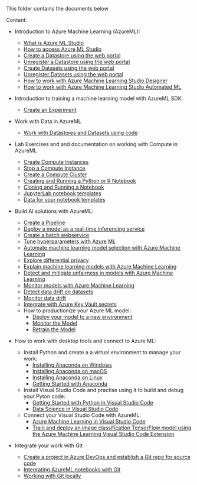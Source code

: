 This folder contains the documents below

Content: 

* Introduction to Azure Machine Learning (AzureML):

  * [What is Azure ML Studio](what-is-azure-ml-studio.md)
  * [How to access Azure ML Studio](Azure-ML-Studio.md)
  * [Create a Datastore using the web portal](Work-With-Data-in-Azure-ML.md)
  * [Unregister a Datastore using the web portal](Unregister-a-datastore.md)
  * [Create Datasets using the web portal](Work-With-Data-in-Azure-ML-Datasets.md)
  * [Unregister Datasets using the web portal](Unregister-a-dataset.md)
  * [How to work with Azure Machine Learning Studio Designer](studio-designer.md)
  * [How to work with Azure Machine Learning Studio Automated ML](Automated-ML.md)
  
* Introduction to training a machine learning model with AzureML SDK:
  * [Create an Experiment](Azure-ML-Experiments.md)
  

* Work with Data in AzureML
  * [Work with Datastores and Datasets using code](Work-with-Data-in-Azure-ML-code.md)

* Lab Exercises and and documentation on working with Compute in AzureML
  * [Create Compute Instances](Create-Compute-Instance.md)
  * [Stop a Compute Instance](Stop-Compute-Instance.md)
  * [Create a Compute Cluster](Create-Compute-Cluster.md)
  * [Creating and Running a Python or R Notebook](Creating-and-Running-a-Python-Notebook.md)
  * [Cloning and Running a Notebook](Clone-and-Run-a-Notebook.md)
  * [JupyterLab notebook templates](../labs)
  * [Data for your notebook templates](../labs/data)
  
 * Build AI solutions with AzureML:
   * [Create a Pipeline](Orchestrate-ML-With-Pipelines.md)
   * [Deploy a model as a real-time inferencing service](Deploy-Real-Time-Service.md)
   * [Create a batch webservice](Deploy-Batch-Inference-Pipeline.md)
   * [Tune hyperparameters with Azure ML](Tune_hyperparameters_with_Azure_ML.md)
   * [Automate machine learning model selection with Azure Machine Learning](Automate-ML-model-selection.md)
   * [Explore differential privacy](Explore-differential-privacy.md)
   * [Explain machine learning models with Azure Machine Learning](Explain-machine-learning-models-with-AzureML.md)
   * [Detect and mitigate unfairness in models with Azure Machine Learning](Detect-mitigate-unfairness-in-models.md)
   * [Monitor models with Azure Machine Learning](Monitor_Models_AzureML.md)
   * [Detect data drift on datasets](Dataset-Monitors.md)
   * [Monitor data drift](Monitor-Data-Drift.md)
   * [Integrate with Azure Key Vault secrets](Integrate-with-Azure-Key-Vault-secrets.MD)
   * How to productionize your Azure ML model:
     * [Deploy your model to a new environment](How-to-productionize-your-Azure-ML-model.md)
     * [Monitor the Model](monitor-model-productionize.md)
     * [Retrain the Model](retrain-model-productionize.md)
   
    
* How to work with desktop tools and connect to Azure ML:
  * Install Python and create a a virtual environment to manage your work:
    * [Installing Anaconda on Windows](Anaconda_Windows.md)
    * [Installing Anaconda on macOS](Anaconda_macos.md)
    * [Installing Anaconda on Linux](Anaconda_linux.md)
    * [Getting Started with Anaconda](Starting_with_conda.md)
  * Install Visual Studio Code and practise using it to build and debug your Pyton code:
    * [Getting Started with Python in Visual Studio Code](Installing_VS_Code.md)
    * [Data Science in Visual Studio Code](DS_Visual_Studio_Code.md)
  * Connect your Visual Studio Code with AzureML:
    * [Azure Machine Learning in Visual Studio Code](VS_Code_Azure_ML_Git.md)
    * [Train and deploy an image classification TensorFlow model using the Azure Machine Learning Visual Studio Code Extension](Train_Deploy_Model_AzureML_VSCode_Extension_GitHub.md)

* Integrate your work with Git
  * [Create a project in Azure DevOps and establish a Git repo for source code](Create_project_Azure_DevOps.md)
  * [Integrating AzureML notebooks with Git](Integrating_AzureML_notebooks_with%20Git.md)
  * [Working with Git locally](Working_with_Git_locally.md)



